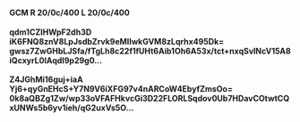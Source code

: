 #### GCM R 20/0c/400 L 20/0c/400
**qdm1CZIHWpF2dh3D**<br/>**iK6FNQ8znV8LpJsdbZrvk9eMIIwkGVM8zLqrhx495Dk=**<br/>**gwsz7ZwGHbLJSfa/fTgLh8c22f1fUHt6Aib1Oh6A53x/tct+nxqSvlNcV15A8iQcxyrL0lAqdI9p29g0...**<br/><br/>
**Z4JGhMi16guj+iaA**<br/>**Yj6+qyGnEHcS+Y7N9V6iXFG97v4nARCoW4EbyfZmsOo=**<br/>**0k8aQBZg1Zw/wp33oVFAFHkvcGi3D22FLORLSqdov0Ub7HDavCOtwtCQxUNWs5b6yv1ieh/qG2uxVs5O...**